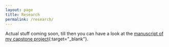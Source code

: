 ```yaml
---
layout: page
title: Research
permalink: /research/
---
```

Actual stuff coming soon, till then you can have a look at the [manuscript of my capstone project](../assets/pdf/hcbir.pdf){:target="\_blank"}.
